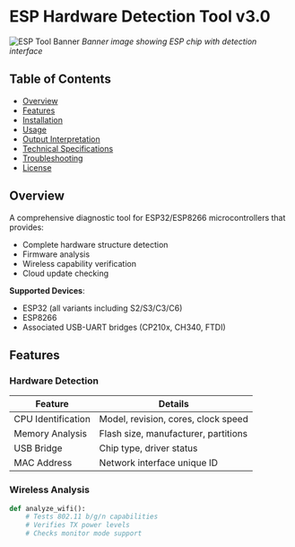 # ESP Hardware Detection Tool v3.0

![ESP Tool Banner](https://example.com/esp-tool-banner.png) *Banner image showing ESP chip with detection interface*

## Table of Contents
- [Overview](#overview)
- [Features](#features)
- [Installation](#installation)
- [Usage](#usage)
- [Output Interpretation](#output-interpretation)
- [Technical Specifications](#technical-specifications)
- [Troubleshooting](#troubleshooting)
- [License](#license)

## Overview
A comprehensive diagnostic tool for ESP32/ESP8266 microcontrollers that provides:
- Complete hardware structure detection
- Firmware analysis
- Wireless capability verification
- Cloud update checking

**Supported Devices**:
- ESP32 (all variants including S2/S3/C3/C6)
- ESP8266
- Associated USB-UART bridges (CP210x, CH340, FTDI)

## Features

### Hardware Detection
| Feature            | Details                              |
|--------------------|--------------------------------------|
| CPU Identification | Model, revision, cores, clock speed |
| Memory Analysis    | Flash size, manufacturer, partitions |
| USB Bridge         | Chip type, driver status             |
| MAC Address        | Network interface unique ID          |

### Wireless Analysis
```python
def analyze_wifi():
    # Tests 802.11 b/g/n capabilities
    # Verifies TX power levels
    # Checks monitor mode support